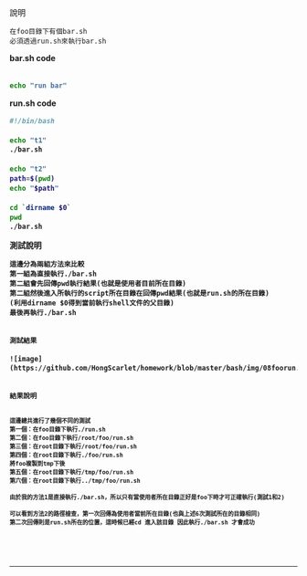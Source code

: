 說明

<pre><code>在foo目錄下有個bar.sh
必須透過run.sh來執行bar.sh
</code></pre>

<strong>bar.sh code<strong>
```bash

echo "run bar"

```

<strong>run.sh code<strong>
```bash
#!/bin/bash

echo "t1"
./bar.sh

echo "t2"
path=$(pwd)
echo "$path"

cd `dirname $0`
pwd
./bar.sh

```

測試說明

<pre><code>這邊分為兩組方法來比較
第一組為直接執行./bar.sh
第二組會先回傳pwd執行結果(也就是使用者目前所在目錄)
第二組然後進入所執行的script所在目錄在回傳pwd結果(也就是run.sh的所在目錄)
(利用dirname $0得到當前執行shell文件的父目錄)
最後再執行./bar.sh


測試結果

![image](https://github.com/HongScarlet/homework/blob/master/bash/img/08foorun.png)


結果說明

<pre><code>這邊總共進行了幾個不同的測試
第一個：在foo目錄下執行./run.sh
第二個：在foo目錄下執行/root/foo/run.sh
第三個：在root目錄下執行/root/foo/run.sh
第四個：在root目錄下執行./foo/run.sh
將foo複製到tmp下後
第五個：在root目錄下執行/tmp/foo/run.sh
第六個：在root目錄下執行../tmp/foo/run.sh

由於我的方法1是直接執行./bar.sh，所以只有當使用者所在目錄正好是foo下時才可正確執行(測試1和2)

可以看到方法2的路徑檢查，第一次回傳為使用者當前所在目錄(也與上述6次測試所在的目錄相同)
第二次回傳則是run.sh所在的位置，這時候已經cd 進入該目錄 因此執行./bar.sh 才會成功

</code></pre>

***
